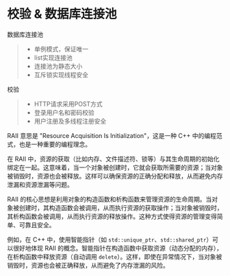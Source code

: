 
校验 & 数据库连接池
===============
数据库连接池
> * 单例模式，保证唯一
> * list实现连接池
> * 连接池为静态大小
> * 互斥锁实现线程安全

校验
> * HTTP请求采用POST方式
> * 登录用户名和密码校验
> * 用户注册及多线程注册安全


RAII 意思是 "Resource Acquisition Is Initialization"，这是一种 C++ 中的编程范式，也是一种重要的编程理念。

在 RAII 中，资源的获取（比如内存、文件描述符、锁等）与其生命周期的初始化绑定在一起。这意味着，当一个对象被创建时，它就会获取所需要的资源；当对象被销毁时，资源也会被释放。这样可以确保资源的正确分配和释放，从而避免内存泄漏和资源泄漏等问题。

RAII 的核心思想是利用对象的构造函数和析构函数来管理资源的生命周期。当对象被创建时，其构造函数会被调用，从而执行资源的获取操作；当对象被销毁时，其析构函数会被调用，从而执行资源的释放操作。这种方式使得资源的管理变得简单、可靠且安全。

例如，在 C++ 中，使用智能指针（如 `std::unique_ptr`、`std::shared_ptr`）可以很好地体现 RAII 的概念。智能指针在构造函数中获取资源（动态分配的内存），在析构函数中释放资源（自动调用 `delete`）。这样，即使在异常情况下，当对象被销毁时，资源也会被正确释放，从而避免了内存泄漏的风险。